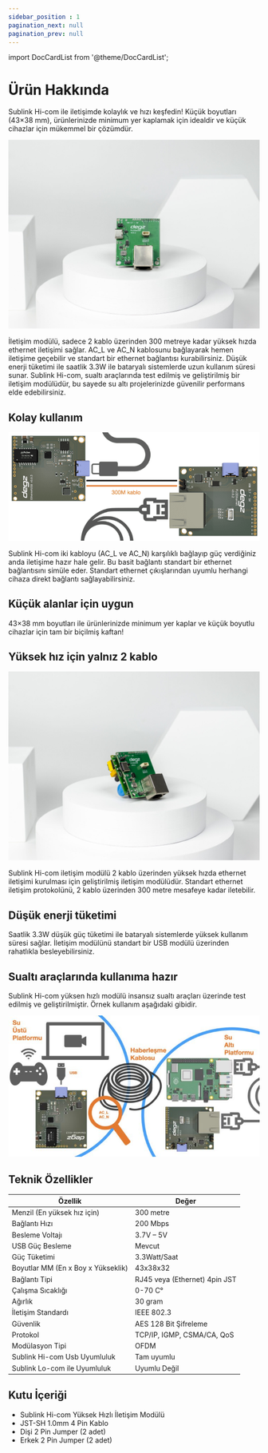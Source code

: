 ```yaml
---
sidebar_position : 1
pagination_next: null
pagination_prev: null
---
```


import DocCardList from '@theme/DocCardList';

# Ürün Hakkında

Sublink Hi-com ile iletişimde kolaylık ve hızı keşfedin! Küçük boyutları (43×38 mm), ürünlerinizde minimum yer kaplamak için idealdir ve küçük cihazlar için mükemmel bir çözümdür.

![Sublink Hi-com iletişim modülü](./image/IMG_5853-scaled.jpg)

İletişim modülü, sadece 2 kablo üzerinden 300 metreye kadar yüksek hızda ethernet iletişimi sağlar. AC_L ve AC_N kablosunu bağlayarak hemen iletişime geçebilir ve standart bir ethernet bağlantısı kurabilirsiniz. Düşük enerji tüketimi ile saatlik 3.3W ile bataryalı sistemlerde uzun kullanım süresi sunar. Sublink Hi-com, sualtı araçlarında test edilmiş ve geliştirilmiş bir iletişim modülüdür, bu sayede su altı projelerinizde güvenilir performans elde edebilirsiniz.

## Kolay kullanım

![Sublink Hi-com iletişim modülü](./image/PLCcommUSB.001-768x330.png)

Sublink Hi-com iki kabloyu (AC_L ve AC_N) karşılıklı bağlayıp güç verdiğiniz anda iletişime hazır hale gelir. Bu basit bağlantı standart bir ethernet bağlantısını simüle eder. Standart ethernet çıkışlarından uyumlu herhangi cihaza direkt bağlantı sağlayabilirsiniz.

## Küçük alanlar için uygun

43×38 mm boyutları ile ürünlerinizde minimum yer kaplar ve küçük boyutlu cihazlar için tam bir biçilmiş kaftan!

## Yüksek hız için yalnız 2 kablo

![Sublink Hi-com iletişim modülü](./image/IMG_5854-scaled.jpg)

Sublink Hi-com iletişim modülü 2 kablo üzerinden yüksek hızda ethernet iletişimi kurulması için geliştirilmiş iletişim modülüdür. Standart ethernet iletişim protokolünü, 2 kablo üzerinden 300 metre mesafeye kadar iletebilir.

## Düşük enerji tüketimi

Saatlik 3.3W düşük güç tüketimi ile bataryalı sistemlerde yüksek kullanım süresi sağlar. İletişim modülünü standart bir USB modülü üzerinden rahatlıkla besleyebilirsiniz.

## Sualtı araçlarında kullanıma hazır

Sublink Hi-com yüksen hızlı modülü insansız sualtı araçları üzerinde test edilmiş ve geliştirilmiştir. Örnek kullanım aşağıdaki gibidir.

![Sublink Hi-com iletişim modülü](./image/EthernetUSB.001-711x400.jpeg)

## Teknik Özellikler

| Özellik                            | Değer                         |
|------------------------------------|-------------------------------|
| Menzil (En yüksek hız için)        | 300 metre                     |
| Bağlantı Hızı                      | 200 Mbps                      |
| Besleme Voltajı                    | 3.7V – 5V                     |
| USB Güç Besleme                    | Mevcut                        |
| Güç Tüketimi                       | 3.3Watt/Saat                  |
| Boyutlar MM (En x Boy x Yükseklik) | 43x38x32                      |
| Bağlantı Tipi                      | RJ45 veya (Ethernet) 4pin JST |
| Çalışma Sıcaklığı                  | 0-70 C°                       |
| Ağırlık                            | 30 gram                       |
| İletişim Standardı                 | IEEE 802.3                    |
| Güvenlik                           | AES 128 Bit Şifreleme         |
| Protokol                           | TCP/IP, IGMP, CSMA/CA, QoS    |
| Modülasyon Tipi                    | OFDM                          |
| Sublink Hi-com Usb Uyumluluk       | Tam uyumlu                    |
| Sublink Lo-com ile Uyumluluk       | Uyumlu Değil                  |

## Kutu İçeriği

- Sublink Hi-com Yüksek Hızlı İletişim Modülü
- JST-SH 1.0mm 4 Pin Kablo
- Dişi 2 Pin Jumper (2 adet)
- Erkek 2 Pin Jumper (2 adet)

<DocCardList />

